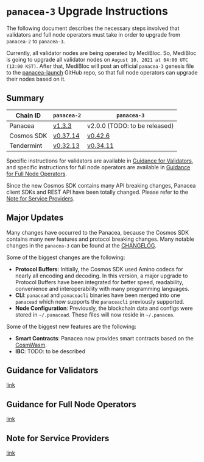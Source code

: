 # `panacea-3` Upgrade Instructions

The following document describes the necessary steps involved that validators and
full node operators must take in order to upgrade from `panacea-2` to `panacea-3`.

Currently, all validator nodes are being operated by MediBloc.
So, MediBloc is going to upgrade all validator nodes on `August 10, 2021 at 04:00 UTC (13:00 KST)`.
After that, MediBloc will post an official `panacea-3` genesis file to the [panacea-launch](https://github.com/medibloc/panacea-launch/panacea-3/genesis.json) GitHub repo,
so that full node operators can upgrade their nodes based on it.


## Summary

|Chain ID|`panacea-2`|`panacea-3`|
|--------|-----------|-----------|
|Panacea|[v1.3.3](https://github.com/medibloc/panacea-core/releases/tag/v1.3.3)|v2.0.0 (TODO: to be released)|
|Cosmos SDK|[v0.37.14](https://github.com/cosmos/cosmos-sdk/releases/tag/v0.37.14)|[v0.42.6](https://github.com/cosmos/cosmos-sdk/releases/tag/v0.42.6)|
|Tendermint|[v0.32.13](https://github.com/tendermint/tendermint/releases/tag/v0.32.13)|[v0.34.11](https://github.com/tendermint/tendermint/releases/tag/v0.34.11)|

Specific instructions for validators are available in [Guidance for Validators](upgrade-validator.md),
and specific instructions for full node operators are available in [Guidance for Full Node Operators](upgrade-fullnode.md).

Since the new Cosmos SDK contains many API breaking changes, Panacea client SDKs and REST API have been totally changed.
Please refer to the [Note for Service Providers](note-for-service-providers.md).


## Major Updates

Many changes have occurred to the Panacea, because the Cosmos SDK contains many new features and protocol breaking changes.
Many notable changes in the `panacea-3` can be found at the [CHANGELOG](https://github.com/medibloc/panacea-core/blob/master/CHANGELOG.md).

Some of the biggest changes are the following:

- **Protocol Buffers**: Initially, the Cosmos SDK used Amino codecs for nearly all encoding and decoding.
In this version, a major upgrade to Protocol Buffers have been integrated for better speed, readability, convenience and interoperability with many programming languages.
- **CLI**: `panacead` and `panaceacli` binaries have been merged into one `panacead` which now supports the `panaceacli` previously supported.
- **Node Configuration**: Previously, the blockchain data and configs were stored in `~/.panacead`. These files will now reside in `~/.panacea`.
  
Some of the biggest new features are the following:

- **Smart Contracts**: Panacea now provides smart contracts based on the [CosmWasm](https://cosmwasm.com/).
- **IBC**: TODO: to be described


## Guidance for Validators

[link](upgrade-validator.md)


## Guidance for Full Node Operators

[link](upgrade-fullnode.md)


## Note for Service Providers

[link](note-for-service-providers.md)